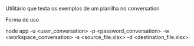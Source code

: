 Utilitário que testa os exemplos de um planilha no conversation

Forma de uso

node app -u <user_conversation> -p <password_conversation> -w <workspace_conversation> -s <source_file.xlsx> -d <destination_file.xlsx>